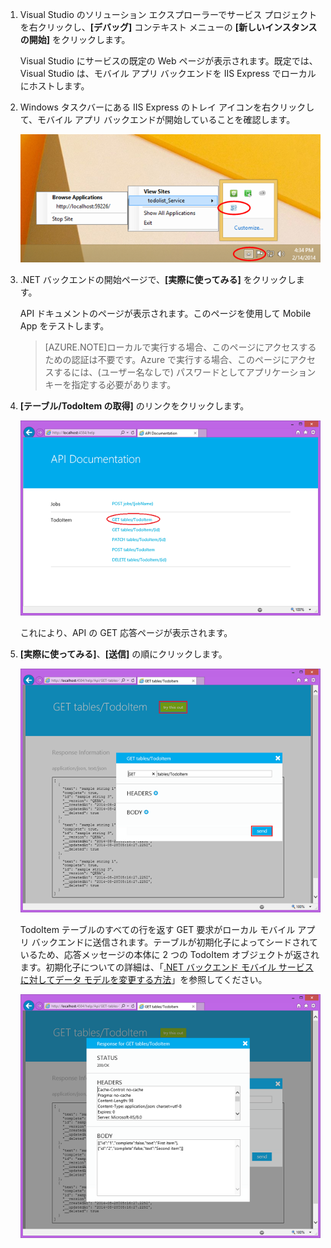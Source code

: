 
1. Visual Studio のソリューション エクスプローラーでサービス プロジェクトを右クリックし、**[デバッグ]** コンテキスト メニューの **[新しいインスタンスの開始]** をクリックします。

    Visual Studio にサービスの既定の Web ページが表示されます。既定では、Visual Studio は、モバイル アプリ バックエンドを IIS Express でローカルにホストします。

2. Windows タスクバーにある IIS Express のトレイ アイコンを右クリックして、モバイル アプリ バックエンドが開始していることを確認します。

	 ![タスクバーにあるモバイル サービスを確認する](./media/mobile-services-dotnet-backend-test-local-service-api-documentation/iis-express-tray.png)

3. .NET バックエンドの開始ページで、**[実際に使ってみる]** をクリックします。

    API ドキュメントのページが表示されます。このページを使用して Mobile App をテストします。

	>[AZURE.NOTE]ローカルで実行する場合、このページにアクセスするための認証は不要です。Azure で実行する場合、このページにアクセスするには、(ユーザー名なしで) パスワードとしてアプリケーション キーを指定する必要があります。

4. **[テーブル/TodoItem の取得]** のリンクをクリックします。

	![](./media/mobile-services-dotnet-backend-test-local-service-api-documentation/service-api-documentation-page.png)
   	
	これにより、API の GET 応答ページが表示されます。

5. **[実際に使ってみる]**、**[送信]** の順にクリックします。
 
	![](./media/mobile-services-dotnet-backend-test-local-service-api-documentation/service-try-this-out-get-todoitems.png)

	TodoItem テーブルのすべての行を返す GET 要求がローカル モバイル アプリ バックエンドに送信されます。テーブルが初期化子によってシードされているため、応答メッセージの本体に 2 つの TodoItem オブジェクトが返されます。初期化子についての詳細は、「[.NET バックエンド モバイル サービスに対してデータ モデルを変更する方法](../articles/mobile-services-dotnet-backend-how-to-use-code-first-migrations.md)」を参照してください。

	![](./media/mobile-services-dotnet-backend-test-local-service-api-documentation/service-try-this-out-get-response.png)

<!---HONumber=62-->